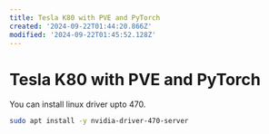 ```yaml
---
title: Tesla K80 with PVE and PyTorch
created: '2024-09-22T01:44:20.866Z'
modified: '2024-09-22T01:45:52.128Z'
---
```


# Tesla K80 with PVE and PyTorch

You can install linux driver upto 470.

```bash
sudo apt install -y nvidia-driver-470-server
```


